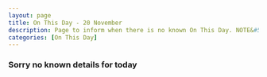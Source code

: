 ```yaml
---
layout: page
title: On This Day - 20 November
description: Page to inform when there is no known On This Day. NOTE&#58; There may still be comments.
categories: [On This Day]
---
```


### Sorry no known details for today

